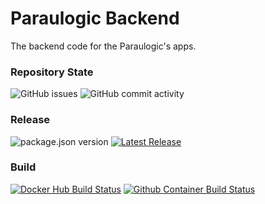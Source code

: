# Paraulogic Backend

The backend code for the Paraulogic's apps.

### Repository State

![GitHub issues][issues-badge]
![GitHub commit activity][commit-activity-badge]

### Release

![package.json version][package-version-badge]
[![Latest Release][release-version-badge]][latest-release]

### Build

[![Docker Hub Build Status][docker-build-badge]][docker-hub]
[![Github Container Build Status][github-build-badge]][github-container]


[package-version-badge]: https://img.shields.io/github/package-json/v/Paraulogic/Backend?style=for-the-badge

[release-version-badge]: https://img.shields.io/github/v/release/Paraulogic/Backend?include_prereleases&style=for-the-badge

[issues-badge]: https://img.shields.io/github/issues/Paraulogic/Backend?style=for-the-badge

[commit-activity-badge]: https://img.shields.io/github/commit-activity/m/Paraulogic/Backend?style=for-the-badge

[docker-build-badge]: https://img.shields.io/github/workflow/status/Paraulogic/Backend/docker-ci?label=Docker%20Hub&style=for-the-badge

[github-build-badge]: https://img.shields.io/github/workflow/status/Paraulogic/Backend/docker-ci-tag?label=Github&style=for-the-badge

[docker-hub]: https://hub.docker.com/repository/docker/arnyminerz/paraulogic-backend

[github-container]: https://github.com/Paraulogic/Backend/pkgs/container/backend

[latest-release]: https://github.com/Paraulogic/Backend/releases/latest

[issues]: https://github.com/Paraulogic/Backend/issues
